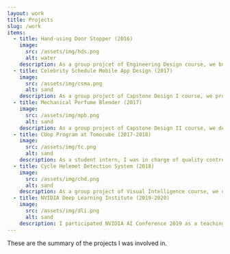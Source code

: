 ```yaml
---
layout: work
title: Projects
slug: /work
items:
  - title: Hand-using Door Stopper (2016)
    image:
      src: /assets/img/hds.png
      alt: water
    description: As a group projcet of Engineering Design course, we built a hand-using door stopper to resolve the discomfort of previous ones. By exploiting the knowledge and techniques as mechanical engineering students, we designed and made the prototype by ourselves.  
  - title: Celebrity Schedule Mobile App Design (2017)
    image:
      src: /assets/img/csma.png
      alt: sand
    description: As a group project of Capstone Design I course, we proposed a celebrity schedule mobile app. By bridging the gap between the celebrities and their fans, the service is designed to analyze the celebrity popularity trends and increase fan satisfaction.
  - title: Mechanical Perfume Blender (2017)
    image:
      src: /assets/img/mpb.png
      alt: sand
    description: As a group project of Capstone Design II course, we devised a mechanical perfume blender for DIY perfume. Solidworks, 3D printer and Arduino were used for the prototype device. A demo app was also developed to control the device by bluetooth.
  - title: CUop Program at Tomocube (2017-2018)
    image:
      src: /assets/img/tc.png
      alt: sand
    description: As a student intern, I was in charge of quality control of the manufactured microscope. I measured the microscope location consistency by applying edge detection and developed a MATLAB GUI for convenience. This is the first time I got interested in computer vision.
  - title: Cycle Helemet Detection System (2018)
    image:
      src: /assets/img/chd.png
      alt: sand
    description: As a group project of Visual Intelligence course, we developed a cycle helmet detection system for the safety of the campus. Various rule-based and deep learning approaches were applied to detect a cycle rider and whether the rider wears a helemet.
  - title: NVIDIA Deep Learning Institute (2019-2020)
    image:
      src: /assets/img/dli.png
      alt: sand
    description: I participated NVIDIA AI Conference 2019 as a teaching assistant of computer vision course. Also, after several process of certification and interview, I was qualified as an NVIDI DLI instructor for computer vision.
---
```

These are the summary of the projects I was involved in.
<br />